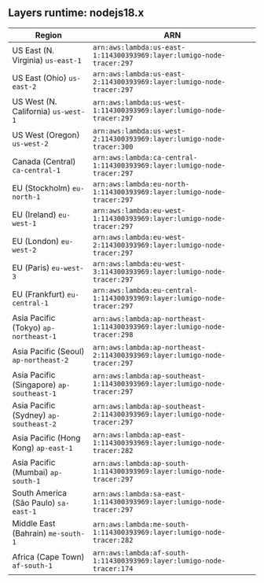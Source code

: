 Layers runtime: nodejs18.x
----
| Region | ARN |
| --- | --- |
|US East (N. Virginia)  `us-east-1`|`arn:aws:lambda:us-east-1:114300393969:layer:lumigo-node-tracer:297`|
|US East (Ohio)  `us-east-2`|`arn:aws:lambda:us-east-2:114300393969:layer:lumigo-node-tracer:297`|
|US West (N. California)  `us-west-1`|`arn:aws:lambda:us-west-1:114300393969:layer:lumigo-node-tracer:297`|
|US West (Oregon)  `us-west-2`|`arn:aws:lambda:us-west-2:114300393969:layer:lumigo-node-tracer:300`|
|Canada (Central)  `ca-central-1`|`arn:aws:lambda:ca-central-1:114300393969:layer:lumigo-node-tracer:297`|
|EU (Stockholm)  `eu-north-1`|`arn:aws:lambda:eu-north-1:114300393969:layer:lumigo-node-tracer:297`|
|EU (Ireland)  `eu-west-1`|`arn:aws:lambda:eu-west-1:114300393969:layer:lumigo-node-tracer:297`|
|EU (London)  `eu-west-2`|`arn:aws:lambda:eu-west-2:114300393969:layer:lumigo-node-tracer:297`|
|EU (Paris)  `eu-west-3`|`arn:aws:lambda:eu-west-3:114300393969:layer:lumigo-node-tracer:297`|
|EU (Frankfurt)  `eu-central-1`|`arn:aws:lambda:eu-central-1:114300393969:layer:lumigo-node-tracer:297`|
|Asia Pacific (Tokyo)  `ap-northeast-1`|`arn:aws:lambda:ap-northeast-1:114300393969:layer:lumigo-node-tracer:298`|
|Asia Pacific (Seoul)  `ap-northeast-2`|`arn:aws:lambda:ap-northeast-2:114300393969:layer:lumigo-node-tracer:297`|
|Asia Pacific (Singapore)  `ap-southeast-1`|`arn:aws:lambda:ap-southeast-1:114300393969:layer:lumigo-node-tracer:297`|
|Asia Pacific (Sydney)  `ap-southeast-2`|`arn:aws:lambda:ap-southeast-2:114300393969:layer:lumigo-node-tracer:297`|
|Asia Pacific (Hong Kong)  `ap-east-1`|`arn:aws:lambda:ap-east-1:114300393969:layer:lumigo-node-tracer:282`|
|Asia Pacific (Mumbai)  `ap-south-1`|`arn:aws:lambda:ap-south-1:114300393969:layer:lumigo-node-tracer:297`|
|South America (São Paulo)  `sa-east-1`|`arn:aws:lambda:sa-east-1:114300393969:layer:lumigo-node-tracer:297`|
|Middle East (Bahrain)  `me-south-1`|`arn:aws:lambda:me-south-1:114300393969:layer:lumigo-node-tracer:282`|
|Africa (Cape Town)  `af-south-1`|`arn:aws:lambda:af-south-1:114300393969:layer:lumigo-node-tracer:174`|
